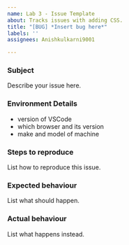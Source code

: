```yaml
---
name: Lab 3 - Issue Template
about: Tracks issues with adding CSS.
title: "[BUG] *Insert bug here*"
labels: ''
assignees: Anishkulkarni9001

---
```


### Subject
Describe your issue here.

### Environment Details
* version of VSCode
* which browser and its version
* make and model of machine

### Steps to reproduce
List how to reproduce this issue.

### Expected behaviour
List what should happen.

### Actual behaviour
List what happens instead.
